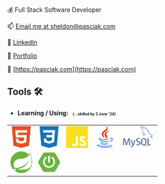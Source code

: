 💰 Full Stack Software Developer

📫 [Email me at sheldon@pasciak.com](mailto:sheldon@pasciak.com)

👔 [LinkedIn](https://www.linkedin.com/in/sheldonpasciak)

🔗 [Portfolio](https://pasciaks.github.io/)

🏡 [https://pasciak.com](https://pasciak.com)


<!--
**pasciaks/pasciaks** is a ✨ _special_ ✨ repository because its `README.md` (this file) appears on your GitHub profile.

Here are some ideas to get you started:

- 🔭 I’m currently working on ...
- 🌱 I’m currently learning ...
- 👯 I’m looking to collaborate on ...
- 🤔 I’m looking for help with ...
- 💬 Ask me about ...
- 📫 How to reach me: ...
- 😄 Pronouns: ...
- ⚡ Fun fact: ...
-->

## Tools 🛠️

* #### Learning / Using: &nbsp; <span style="font-size: 0.60em;">(...skilled by 3 June '24)
</span>

<table>
  <tr>
    <td><img src="media/html5-color.svg" alt="HTML5" width="50"></td>
    <td><img src="media/css3-color.svg" alt="CSS3" width="50"></td>
    <td><img src="media/javascript-color.svg" alt="Javascript" width="50"></td>
    <td><img src="media/java-svgrepo-com.svg" alt="Java" width="50"></td>    
    <td><img src="media/mysql.png" alt="MySQL" width="75"></td>    
  </tr>
  <tr>
    <td><img src="media/spring-color.svg" alt="Figma" width="50"></td>
    <td><img src="media/springboot-color.svg" alt="SpringBoot" width="50"></td>
  </tr>
</table>
